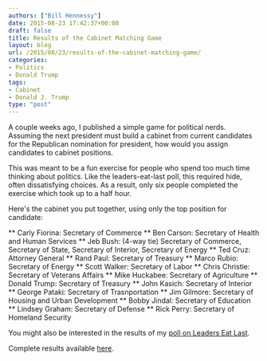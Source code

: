 ```yaml
---
authors: ["Bill Hennessy"]
date: 2015-08-23 17:42:37+00:00
draft: false
title: Results of the Cabinet Matching Game
layout: blog
url: /2015/08/23/results-of-the-cabinet-matching-game/
categories:
- Politics
- Donald Trump
tags:
- Cabinet
- Donald J. Trump
type: "post"
---
```


A couple weeks ago, I published a simple game for political nerds. Assuming the next president must build a cabinet from current candidates for the Republican nomination for president, how would you assign candidates to cabinet positions.

This was meant to be a fun exercise for people who spend too much time thinking about politics. Like the leaders-eat-last poll, this required hide, often dissatisfying choices. As a result, only six people completed the exercise which took up to a half hour.

Here's the cabinet you put together, using only the top position for candidate:




** Carly Fiorina: Secretary of Commerce
** Ben Carson: Secretary of Health and Human Services
** Jeb Bush: (4-way tie) Secretary of Commerce, Secretary of State, Secretary of Interior, Secretary of Energy
** Ted Cruz: Attorney General
** Rand Paul: Secretary of Treasury
** Marco Rubio: Secretary of Energy
** Scott Walker: Secretary of Labor
** Chris Christie: Secretary of Veterans Affairs
** Mike Huckabee: Secretary of Agriculture
** Donald Trump: Secretary of Treasury
** John Kasich: Secretary of Interior
** George Pataki: Secretary of Trasnportation
** Jim Gilmore: Secretary of Housing and Urban Development
** Bobby Jindal: Secretary of Education
** Lindsey Graham: Secretary of Defense
** Rick Perry: Secretary of Homeland Security


You might also be interested in the results of my [poll on Leaders Eat Last](https://hennessysview.com/2015/08/22/fascinating-results-from-leaders-eat-last-poll/).

Complete results available [here](https://www.surveymonkey.com/results/SM-VNMYPPHY/).
